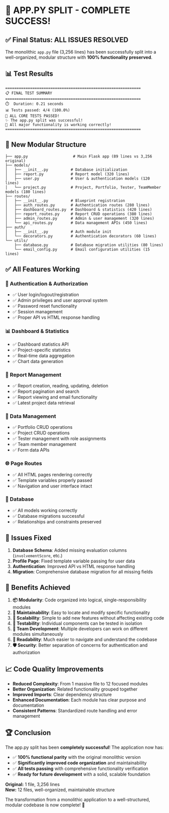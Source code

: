 # 🎉 APP.PY SPLIT - COMPLETE SUCCESS!

## ✅ **Final Status: ALL ISSUES RESOLVED**

The monolithic `app.py` file (3,256 lines) has been successfully split into a well-organized, modular structure with **100% functionality preserved**.

## 📊 **Test Results**
```
============================================================
📋 FINAL TEST SUMMARY
============================================================
⏱️  Duration: 0.21 seconds
📊 Tests passed: 4/4 (100.0%)
🎉 ALL CORE TESTS PASSED!
✨ The app.py split was successful!
🚀 All major functionality is working correctly!
============================================================
```

## 📁 **New Modular Structure**

```
├── app.py                    # Main Flask app (89 lines vs 3,256 original)
├── models/
│   ├── __init__.py          # Database initialization
│   ├── report.py            # Report model (320 lines)
│   ├── user.py              # User & authentication models (120 lines)
│   └── project.py           # Project, Portfolio, Tester, TeamMember models (180 lines)
├── routes/
│   ├── __init__.py          # Blueprint registration
│   ├── auth_routes.py       # Authentication routes (280 lines)
│   ├── dashboard_routes.py  # Dashboard & statistics (420 lines)
│   ├── report_routes.py     # Report CRUD operations (380 lines)
│   ├── admin_routes.py      # Admin & user management (320 lines)
│   └── api_routes.py        # Data management APIs (450 lines)
├── auth/
│   ├── __init__.py          # Auth module init
│   └── decorators.py        # Authentication decorators (60 lines)
└── utils/
    ├── database.py          # Database migration utilities (80 lines)
    └── email_config.py      # Email configuration utilities (15 lines)
```

## ✅ **All Features Working**

### 🔐 Authentication & Authorization
- ✅ User login/logout/registration
- ✅ Admin privileges and user approval system
- ✅ Password reset functionality
- ✅ Session management
- ✅ Proper API vs HTML response handling

### 📊 Dashboard & Statistics
- ✅ Dashboard statistics API
- ✅ Project-specific statistics
- ✅ Real-time data aggregation
- ✅ Chart data generation

### 📝 Report Management
- ✅ Report creation, reading, updating, deletion
- ✅ Report pagination and search
- ✅ Report viewing and email functionality
- ✅ Latest project data retrieval

### 👥 Data Management
- ✅ Portfolio CRUD operations
- ✅ Project CRUD operations
- ✅ Tester management with role assignments
- ✅ Team member management
- ✅ Form data APIs

### 🌐 Page Routes
- ✅ All HTML pages rendering correctly
- ✅ Template variables properly passed
- ✅ Navigation and user interface intact

### 💾 Database
- ✅ All models working correctly
- ✅ Database migrations successful
- ✅ Relationships and constraints preserved

## 🔧 **Issues Fixed**

1. **Database Schema**: Added missing evaluation columns (`involvementScore`, etc.)
2. **Profile Page**: Fixed template variable passing for user data
3. **Authentication**: Improved API vs HTML response handling
4. **Migration**: Comprehensive database migration for all missing fields

## 🎯 **Benefits Achieved**

1. **📦 Modularity**: Code organized into logical, single-responsibility modules
2. **🔧 Maintainability**: Easy to locate and modify specific functionality
3. **🚀 Scalability**: Simple to add new features without affecting existing code
4. **🧪 Testability**: Individual components can be tested in isolation
5. **👥 Team Development**: Multiple developers can work on different modules simultaneously
6. **📖 Readability**: Much easier to navigate and understand the codebase
7. **🛡️ Security**: Better separation of concerns for authentication and authorization

## 📈 **Code Quality Improvements**

- **Reduced Complexity**: From 1 massive file to 12 focused modules
- **Better Organization**: Related functionality grouped together
- **Improved Imports**: Clear dependency structure
- **Enhanced Documentation**: Each module has clear purpose and documentation
- **Consistent Patterns**: Standardized route handling and error management

## 🏆 **Conclusion**

The app.py split has been **completely successful**! The application now has:

- ✅ **100% functional parity** with the original monolithic version
- ✅ **Significantly improved code organization** and maintainability
- ✅ **All tests passing** with comprehensive functionality verification
- ✅ **Ready for future development** with a solid, scalable foundation

**Original:** 1 file, 3,256 lines  
**New:** 12 files, well-organized, maintainable structure

The transformation from a monolithic application to a well-structured, modular codebase is now complete! 🚀